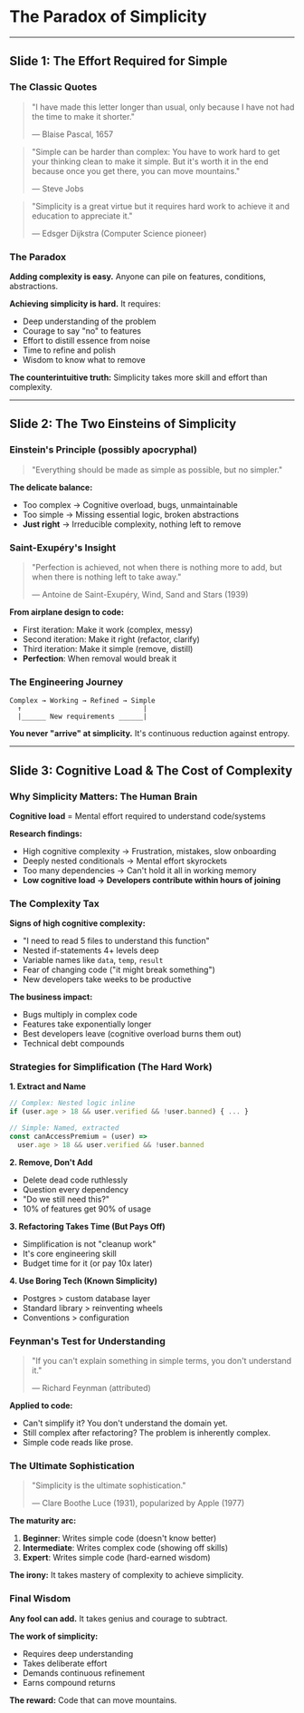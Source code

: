 # The Paradox of Simplicity

---

## Slide 1: The Effort Required for Simple

### The Classic Quotes

> "I have made this letter longer than usual, only because I have not had the time to make it shorter."
>
> — Blaise Pascal, 1657

> "Simple can be harder than complex: You have to work hard to get your thinking clean to make it simple. But it's worth it in the end because once you get there, you can move mountains."
>
> — Steve Jobs

> "Simplicity is a great virtue but it requires hard work to achieve it and education to appreciate it."
>
> — Edsger Dijkstra (Computer Science pioneer)

### The Paradox

**Adding complexity is easy.** Anyone can pile on features, conditions, abstractions.

**Achieving simplicity is hard.** It requires:
- Deep understanding of the problem
- Courage to say "no" to features
- Effort to distill essence from noise
- Time to refine and polish
- Wisdom to know what to remove

**The counterintuitive truth:** Simplicity takes more skill and effort than complexity.

---

## Slide 2: The Two Einsteins of Simplicity

### Einstein's Principle (possibly apocryphal)

> "Everything should be made as simple as possible, but no simpler."

**The delicate balance:**
- Too complex → Cognitive overload, bugs, unmaintainable
- Too simple → Missing essential logic, broken abstractions
- **Just right** → Irreducible complexity, nothing left to remove

### Saint-Exupéry's Insight

> "Perfection is achieved, not when there is nothing more to add, but when there is nothing left to take away."
>
> — Antoine de Saint-Exupéry, Wind, Sand and Stars (1939)

**From airplane design to code:**
- First iteration: Make it work (complex, messy)
- Second iteration: Make it right (refactor, clarify)
- Third iteration: Make it simple (remove, distill)
- **Perfection**: When removal would break it

### The Engineering Journey

```
Complex → Working → Refined → Simple
  ↑                              |
  |______ New requirements ______|
```

**You never "arrive" at simplicity.** It's continuous reduction against entropy.

---

## Slide 3: Cognitive Load & The Cost of Complexity

### Why Simplicity Matters: The Human Brain

**Cognitive load** = Mental effort required to understand code/systems

**Research findings:**
- High cognitive complexity → Frustration, mistakes, slow onboarding
- Deeply nested conditionals → Mental effort skyrockets
- Too many dependencies → Can't hold it all in working memory
- **Low cognitive load → Developers contribute within hours of joining**

### The Complexity Tax

**Signs of high cognitive complexity:**
- "I need to read 5 files to understand this function"
- Nested if-statements 4+ levels deep
- Variable names like `data`, `temp`, `result`
- Fear of changing code ("it might break something")
- New developers take weeks to be productive

**The business impact:**
- Bugs multiply in complex code
- Features take exponentially longer
- Best developers leave (cognitive overload burns them out)
- Technical debt compounds

### Strategies for Simplification (The Hard Work)

**1. Extract and Name**
```javascript
// Complex: Nested logic inline
if (user.age > 18 && user.verified && !user.banned) { ... }

// Simple: Named, extracted
const canAccessPremium = (user) =>
  user.age > 18 && user.verified && !user.banned
```

**2. Remove, Don't Add**
- Delete dead code ruthlessly
- Question every dependency
- "Do we still need this?"
- 10% of features get 90% of usage

**3. Refactoring Takes Time (But Pays Off)**
- Simplification is not "cleanup work"
- It's core engineering skill
- Budget time for it (or pay 10x later)

**4. Use Boring Tech (Known Simplicity)**
- Postgres > custom database layer
- Standard library > reinventing wheels
- Conventions > configuration

### Feynman's Test for Understanding

> "If you can't explain something in simple terms, you don't understand it."
>
> — Richard Feynman (attributed)

**Applied to code:**
- Can't simplify it? You don't understand the domain yet.
- Still complex after refactoring? The problem is inherently complex.
- Simple code reads like prose.

### The Ultimate Sophistication

> "Simplicity is the ultimate sophistication."
>
> — Clare Boothe Luce (1931), popularized by Apple (1977)

**The maturity arc:**
1. **Beginner**: Writes simple code (doesn't know better)
2. **Intermediate**: Writes complex code (showing off skills)
3. **Expert**: Writes simple code (hard-earned wisdom)

**The irony:** It takes mastery of complexity to achieve simplicity.

### Final Wisdom

**Any fool can add.** It takes genius and courage to subtract.

**The work of simplicity:**
- Requires deep understanding
- Takes deliberate effort
- Demands continuous refinement
- Earns compound returns

**The reward:** Code that can move mountains.
